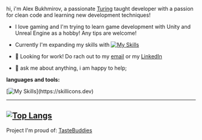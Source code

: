 hi, i'm Alex Bukhmirov, a passionate <a href="https://turing.edu/" target="_blank">Turing</a> taught developer with a passion for clean code and learning new development techniques!

 - I love gaming and I'm trying to learn game development with Unity and Unreal Engine as a hobby! Any tips are welcome!
 - Currently I'm expanding my skills with [![My Skills](https://skillicons.dev/icons?i=cpp)](https://skillicons.dev)
 
 
  
- 💼 Looking for work! Do rach out to my [email](mailto:alexbukhmirov@gmail.com) or my  <a href="www.linkedin.com/in/alex-bukhmirov/" target="_blank">LinkedIn</a>
- 💬 ask me about anything, i am happy to help;

**languages and tools:**  

[![My Skills](https://skillicons.dev/icons?i=bootstrap,js,html,css,cs,discord,dotnet,git,github,linkedin,postgres,postman,replit,unity,unreal,visualstudio,)](https://skillicons.dev)

--------
[![Top Langs](https://github-readme-stats.vercel.app/api/top-langs/?username=abukhmirov&hide=css)](https://github.com/abukhmirov/github-readme-stats)
--------

Project I'm proud of:
[TasteBuddies](https://github.com/abukhmirov/TasteBuddies)

